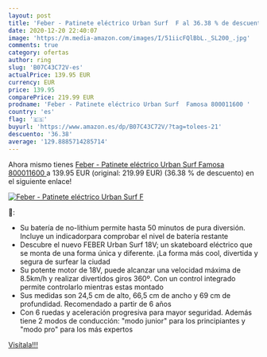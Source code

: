 ```yaml
---
layout: post
title: 'Feber - Patinete eléctrico Urban Surf  F al 36.38 % de descuento'
date: 2020-12-20 22:40:07
image: 'https://m.media-amazon.com/images/I/51iicFQlBbL._SL200_.jpg'
comments: true
category: ofertas
author: ring
slug: 'B07C43C72V-es'
actualPrice: 139.95 EUR
currency: EUR
price: 139.95
comparePrice: 219.99 EUR
prodname: 'Feber - Patinete eléctrico Urban Surf  Famosa 800011600 '
country: 'es'
flag: '🇪🇸'
buyurl: 'https://www.amazon.es/dp/B07C43C72V/?tag=tolees-21'
descuento: '36.38'
average: '129.8885714285714'
---
```


Ahora mismo tienes [Feber - Patinete eléctrico Urban Surf  Famosa 800011600 ](https://www.amazon.es/dp/B07C43C72V/?tag=tolees-21) a 139.95 EUR (original: 219.99 EUR) (36.38 %  de descuento) en el siguiente enlace!

[![Feber - Patinete eléctrico Urban Surf  F](https://m.media-amazon.com/images/I/51iicFQlBbL._SL200_.jpg)](https://www.amazon.es/dp/B07C43C72V/?tag=tolees-21)

🔎:

- Su batería de no-lithium permite hasta 50 minutos de pura diversión. Incluye un indicadorpara comprobar el nivel de batería restante
- Descubre el nuevo FEBER Urban Surf 18V; un skateboard eléctrico que se monta de una forma única y diferente. ¡La forma más cool, divertida y segura de surfear la ciudad
- Su potente motor de 18V, puede alcanzar una velocidad máxima de 8.5km/h y realizar divertidos giros 360º. Con un control integrado permite controlarlo mientras estas montado
- Sus medidas son 24,5 cm de alto, 66,5 cm de ancho y 69 cm de profundidad. Recomendado a partir de 6 años
- Con 6 ruedas y aceleración progresiva para mayor seguridad. Además tiene 2 modos de conducción: "modo junior" para los principiantes y "modo pro" para los más expertos

[Visítala!!!](https://www.amazon.es/dp/B07C43C72V/?tag=tolees-21)
